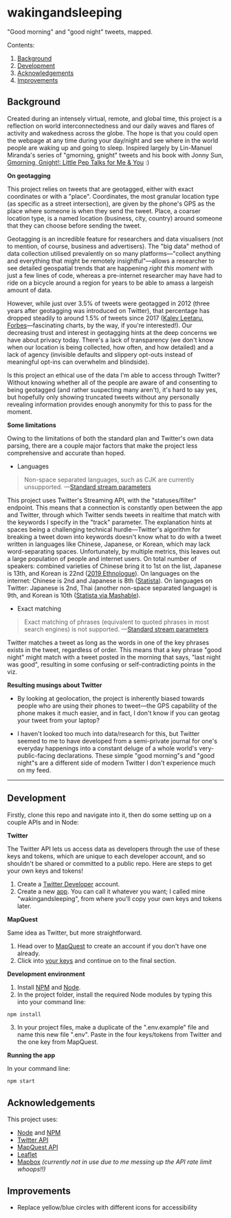 # wakingandsleeping

"Good morning" and "good night" tweets, mapped.

Contents:
1. [Background](#background)
2. [Development](#development)
3. [Acknowledgements](#acknowledgements)
4. [Improvements](#improvements)

## Background

Created during an intensely virtual, remote, and global time, this project is a reflection on world interconnectedness and our daily waves and flares of activity and wakedness across the globe. The hope is that you could open the webpage at any time during your day/night and see where in the world people are waking up and going to sleep. Inspired largely by Lin-Manuel Miranda's series of "gmorning, gnight" tweets and his book with Jonny Sun, [Gmorning, Gnight!: Little Pep Talks for Me & You](https://bookshop.org/books/gmorning-gnight-little-pep-talks-for-me-you/9781984854278) :)

**On geotagging**

This project relies on tweets that are geotagged, either with exact coordinates or with a "place". Coordinates, the most granular location type (as specific as a street intersection), are given by the phone's GPS as the place where someone is when they send the tweet. Place, a coarser location type, is a named location (business, city, country) around someone that they can choose before sending the tweet.

Geotagging is an incredible feature for researchers and data visualisers (not to mention, of course, business and advertisers). The "big data" method of data collection utilised prevalently on so many platforms—"collect anything and everything that might be remotely insightful"—allows a researcher to see detailed geospatial trends that are happening *right this moment* with just a few lines of code, whereas a pre-internet researcher may have had to ride on a bicycle around a region for years to be able to amass a largeish amount of data.

However, while just over 3.5% of tweets were geotagged in 2012 (three years after geotagging was introduced on Twitter), that percentage has dropped steadily to around 1.5% of tweets since 2017 ([Kalev Leetaru, Forbes](https://www.forbes.com/sites/kalevleetaru/2019/03/04/visualizing-seven-years-of-twitters-evolution-2012-2018/#404c0cb07ccf)—fascinating charts, by the way, if you're interested!). Our decreasing trust and interest in geotagging hints at the deep concerns we have about privacy today. There's a lack of transparency (we don't know when our location is being collected, how often, and how detailed) and a lack of agency (invisible defaults and slippery opt-outs instead of meaningful opt-ins can overwhelm and blindside). 

Is this project an ethical use of the data I'm able to access through Twitter? Without knowing whether all of the people are aware of and consenting to being geotagged (and rather suspecting many aren't), it's hard to say yes, but hopefully only showing truncated tweets without any personally revealing information provides enough anonymity for this to pass for the moment.

**Some limitations**

Owing to the limitations of both the standard plan and Twitter's own data parsing, there are a couple major factors that make the project less comprehensive and accurate than hoped.

- Languages

> Non-space separated languages, such as CJK are currently unsupported. —[Standard stream parameters](https://developer.twitter.com/en/docs/tweets/filter-realtime/guides/basic-stream-parameters)

This project uses Twitter's Streaming API, with the "statuses/filter" endpoint. This means that a connection is constantly open between the app and Twitter, through which Twitter sends tweets in realtime that match with the keywords I specify in the "track" parameter. The explanation hints at spaces being a challenging technical hurdle—Twitter's algorithm for breaking a tweet down into keywords doesn't know what to do with a tweet written in languages like Chinese, Japanese, or Korean, which may lack word-separating spaces. Unfortunately, by multiple metrics, this leaves out a large population of people and internet users. On total number of speakers: combined varieties of Chinese bring it to 1st on the list, Japanese is 13th, and Korean is 22nd ([2019 Ethnologue](https://en.wikipedia.org/wiki/List_of_languages_by_total_number_of_speakers#Ethnologue_(2019,_23rd_edition))). On languages on the internet: Chinese is 2nd and Japanese is 8th ([Statista](https://www.statista.com/statistics/262946/share-of-the-most-common-languages-on-the-internet/)). On languages on Twitter: Japanese is 2nd, Thai (another non-space separated language) is 9th, and Korean is 10th ([Statista via Mashable](https://mashable.com/2013/12/17/twitter-popular-languages/)).

- Exact matching

> Exact matching of phrases (equivalent to quoted phrases in most search engines) is not supported. —[Standard stream parameters](https://developer.twitter.com/en/docs/tweets/filter-realtime/guides/basic-stream-parameters)

Twitter matches a tweet as long as the words in one of the key phrases exists in the tweet, regardless of order. This means that a key phrase "good night" might match with a tweet posted in the morning that says, "last night was good", resulting in some confusing or self-contradicting points in the viz.

**Resulting musings about Twitter**

- By looking at geolocation, the project is inherently biased towards people who are using their phones to tweet—the GPS capability of the phone makes it much easier, and in fact, I don't know if you can geotag your tweet from your laptop?

- I haven't looked too much into data/research for this, but Twitter seemed to me to have developed from a semi-private journal for one's everyday happenings into a constant deluge of a whole world's very-public-facing declarations. These simple "good morning"s and "good night"s are a different side of modern Twitter I don't experience much on my feed.

---

## Development

Firstly, clone this repo and navigate into it, then do some setting up on a couple APIs and in Node:

**Twitter**

The Twitter API lets us access data as developers through the use of these keys and tokens, which are unique to each developer account, and so shouldn't be shared or committed to a public repo. Here are steps to get your own keys and tokens!
1. Create a [Twitter Developer](https://developer.twitter.com/en/apply-for-access) account.
2. Create a new [app](https://developer.twitter.com/en/apps). You can call it whatever you want; I called mine "wakingandsleeping", from where you'll copy your own keys and tokens later.

**MapQuest**

Same idea as Twitter, but more straightforward.
1. Head over to [MapQuest](https://developer.mapquest.com/plan_purchase/steps/business_edition/business_edition_free/register) to create an account if you don't have one already.
2. Click into [your keys](https://developer.mapquest.com/user/me/apps) and continue on to the final section.

**Development environment**

1. Install [NPM](https://www.npmjs.com/) and [Node](https://nodejs.org/en/).
2. In the project folder, install the required Node modules by typing this into your command line:
```bash
npm install
```
3. In your project files, make a duplicate of the ".env.example" file and name this new file ".env". Paste in the four keys/tokens from Twitter and the one key from MapQuest.

**Running the app**

In your command line:
```bash
npm start
```

## Acknowledgements
This project uses:
- [Node](https://nodejs.org/en/) and [NPM](https://www.npmjs.com/)
- [Twitter API](https://developer.twitter.com/)
- [MapQuest API](https://developer.mapquest.com/)
- [Leaflet](https://leafletjs.com/)
- [Mapbox](https://www.mapbox.com/) *(currently not in use due to me messing up the API rate limit whoops!!)*

## Improvements
- Replace yellow/blue circles with different icons for accessibility